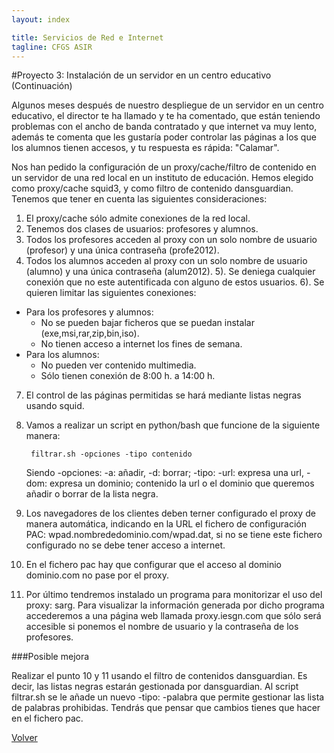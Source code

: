 ```yaml
---
layout: index

title: Servicios de Red e Internet
tagline: CFGS ASIR
---
```


#Proyecto 3: Instalación de un servidor en un centro educativo (Continuación)

Algunos meses después de nuestro despliegue de un servidor en un centro educativo, el director te ha llamado y te ha comentado, que están teniendo problemas con el ancho de banda contratado y que internet va muy lento, además te comenta que les gustaría poder controlar las páginas a los que los alumnos tienen accesos, y tu respuesta es rápida: "Calamar".

Nos han pedido la configuración de un proxy/cache/filtro de contenido en un servidor de una red local en un instituto de educación. Hemos elegido como proxy/cache squid3, y como filtro de contenido dansguardian. Tenemos que tener en cuenta las siguientes consideraciones:

1) El proxy/cache sólo admite conexiones de la red local.
2) Tenemos dos clases de usuarios: profesores y alumnos.
3) Todos los profesores acceden al proxy con un solo nombre de usuario (profesor) y una única contraseña (profe2012).
4) Todos los alumnos acceden al proxy con un solo nombre de usuario (alumno) y una única contraseña (alum2012).
5). Se deniega cualquier conexión que no este autentificada con alguno de estos usuarios.
6). Se quieren limitar las siguientes conexiones:
* Para los profesores y alumnos:
   * No se pueden bajar ficheros que se puedan instalar (exe,msi,rar,zip,bin,iso).
   * No tienen acceso a internet los fines de semana.
* Para los alumnos:
   * No pueden ver contenido multimedia.
   * Sólo tienen conexión de 8:00 h. a 14:00 h.
7) El control de las páginas permitidas se hará mediante listas negras usando squid.
8) Vamos a realizar un script en python/bash que funcione de la siguiente manera:

        filtrar.sh -opciones -tipo contenido

    Siendo -opciones: -a: añadir, -d: borrar; -tipo: -url: expresa una url, -dom: expresa un dominio; contenido la url o el dominio        que queremos añadir o borrar de la lista negra.
9) Los navegadores de los clientes deben terner configurado el proxy de manera automática, indicando en la URL el fichero de configuración PAC: wpad.nombrededominio.com/wpad.dat, si no se tiene este fichero configurado no se debe tener acceso a internet.
10) En el fichero pac hay que configurar que el acceso al dominio dominio.com no pase por el proxy.
11) Por último tendremos instalado un programa para monitorizar el uso del proxy: sarg. Para visualizar la información generada por dicho programa accederemos a una página web llamada proxy.iesgn.com que sólo será accesible si ponemos el nombre de usuario y la contraseña de los profesores.

###Posible mejora

Realizar el punto 10 y 11 usando el filtro de contenidos dansguardian. Es decir, las listas negras estarán gestionada por dansguardian. Al script filtrar.sh se le añade un nuevo -tipo: -palabra que permite gestionar las lista de palabras prohibidas. Tendrás que pensar que cambios tienes que hacer en el fichero pac.

      
[Volver](index)
